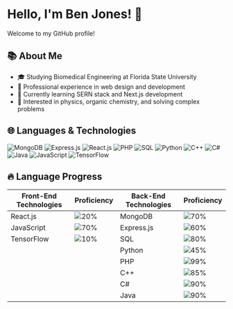 # Hello, I'm Ben Jones! 👋

Welcome to my GitHub profile!

## 📚 About Me

- 🎓 Studying Biomedical Engineering at Florida State University
- 💼 Professional experience in web design and development
- 🌱 Currently learning SERN stack and Next.js development
- 👀 Interested in physics, organic chemistry, and solving complex problems

## 🌐 Languages & Technologies

![MongoDB](https://img.shields.io/badge/MongoDB-%234ea94b.svg?&style=for-the-badge&logo=mongodb&logoColor=white)
![Express.js](https://img.shields.io/badge/Express.js-000000?style=for-the-badge&logo=express&logoColor=white)
![React.js](https://img.shields.io/badge/React.js-20232a.svg?&style=for-the-badge&logo=react&logoColor=%2361DAFB)
![PHP](https://img.shields.io/badge/PHP-777BB4?style=for-the-badge&logo=php&logoColor=white)
![SQL](https://img.shields.io/badge/SQL-4479A1?style=for-the-badge&logo=amazon-dynamodb&logoColor=white)
![Python](https://img.shields.io/badge/Python-3776AB?style=for-the-badge&logo=python&logoColor=white)
![C++](https://img.shields.io/badge/C++-00599C?style=for-the-badge&logo=cplusplus&logoColor=white)
![C#](https://img.shields.io/badge/C%23-239120?style=for-the-badge&logo=csharp&logoColor=white)
![Java](https://img.shields.io/badge/Java-E34F26?style=for-the-badge&logo=java&logoColor=white)
![JavaScript](https://img.shields.io/badge/JavaScript-F7DF1E?style=for-the-badge&logo=javascript&logoColor=black)
![TensorFlow](https://img.shields.io/badge/TensorFlow-FF6F00?style=for-the-badge&logo=tensorflow&logoColor=white)




## 🔥 Language Progress
| Front-End Technologies | Proficiency | Back-End Technologies | Proficiency |
|------------------------|-------------|-----------------------|-------------|
| React.js               | ![20%](https://progress-bar.dev/80) | MongoDB             | ![70%](https://progress-bar.dev/70) |
| JavaScript             | ![70%](https://progress-bar.dev/80) | Express.js          | ![60%](https://progress-bar.dev/60) |
| TensorFlow             | ![10%](https://progress-bar.dev/70) | SQL                 | ![80%](https://progress-bar.dev/75) |
|                        |             | Python               | ![45%](https://progress-bar.dev/95) |
|                        |             | PHP                  | ![99%](https://progress-bar.dev/90) |
|                        |             | C++                  | ![85%](https://progress-bar.dev/50) |
|                        |             | C#                   | ![90%](https://progress-bar.dev/85) |
|                        |             | Java                 | ![90%](https://progress-bar.dev/90) |



